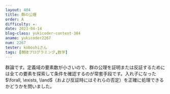 ```yaml
---
layout: 404
title: 群の公理
order: A
difficulty: ★☆
date: 2023-04-14
blog-class: yukicoder-contest-384
aname: yukicoder2267
num: 2267
tester: koboshiさん
tags: [競技プログラミング,数学]
---
```


<p>
群論です。定義域の要素数が小さいので、群の公理を証明または反証するためには全ての要素を探索して条件を確認するのが常套手段です。入れ子になった$\forall, \exists, \land$（および反証時にはそれらの否定）を正確に処理できるかどうかを問いました。
</p>
